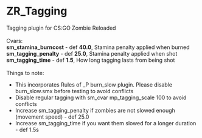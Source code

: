 # ZR_Tagging
Tagging plugin for CS:GO Zombie Reloaded<br />
<br />
Cvars:<br />
**sm_stamina_burncost** - def **40.0**, Stamina penalty applied when burned<br />
**sm_tagging_penalty** - def **25.0**, Stamina penalty applied when shot<br />
**sm_tagging_time** - def **1.5**, How long tagging lasts from being shot<br />
<br />
Things to note:<br />
* This incorporates Rules of _P burn_slow plugin. Please disable burn_slow.smx before testing to avoid conflicts<br />
* Disable regular tagging with sm_cvar mp_tagging_scale 100 to avoid conflicts<br />
* Increase sm_tagging_penalty if zombies are not slowed enough (movement speed) - def 25.0<br />
* Increase sm_tagging_time if you want them slowed for a longer duration - def 1.5s<br />
